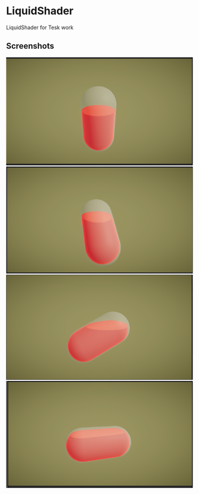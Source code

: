 # LiquidShader
LiquidShader for Tesk work


## Screenshots

![](image1.png)
![](image2.png)
![](image3.png)
![](image4.png)